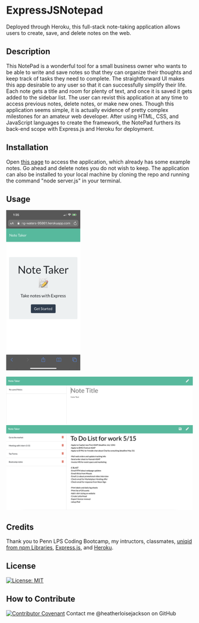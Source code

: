 # ExpressJSNotepad
Deployed through Heroku, this full-stack note-taking application allows users to create, save, and delete notes on the web. 

## Description
This NotePad is a wonderful tool for a small business owner who wants to be able to write and save notes so that they can organize their thoughts and keep track of tasks they need to complete. The straightforward UI makes this app desirable to any user so that it can successfully simplify their life. Each note gets a title and room for plenty of text, and once it is saved it gets added to the sidebar list. The user can revist this application at any time to access previous notes, delete notes, or make new ones. Though this application seems simple, it is actually evidence of pretty complex milestones for an amateur web developer. After using HTML, CSS, and JavaScript languages to create the framework, the NotePad furthers its back-end scope with Express.js and Heroku for deployment.

## Installation
Open [this page](https://floating-waters-95861.herokuapp.com/) to access the application, which already has some example notes. Go ahead and delete notes you do not wish to keep. The application can also be installed to your local machine by cloning the repo and running the command "node server.js" in your terminal.

## Usage
<img src="https://github.com/heatherloisejackson/ExpressJSNotepad/blob/main/Landing_Page_Mobile.PNG" alt="mobile" width="200"/>

![notes page](https://github.com/heatherloisejackson/ExpressJSNotepad/blob/main/App_Screenshot.png)
![notes page with examples](https://github.com/heatherloisejackson/ExpressJSNotepad/blob/main/App_Screenshot_with_notes.png)

## Credits
Thank you to Penn LPS Coding Bootcamp, my intructors, classmates, [uniqid from npm Libraries](https://www.npmjs.com/package/uniquid), [Express.js](https://expressjs.com/), and [Heroku](https://devcenter.heroku.com/).

## License
[![License: MIT](https://img.shields.io/badge/License-MIT-yellow.svg)](https://opensource.org/licenses/MIT)

## How to Contribute
[![Contributor Covenant](https://img.shields.io/badge/Contributor%20Covenant-2.0-4baaaa.svg)](code_of_conduct.md)
Contact me @heatherloisejackson on GitHub
